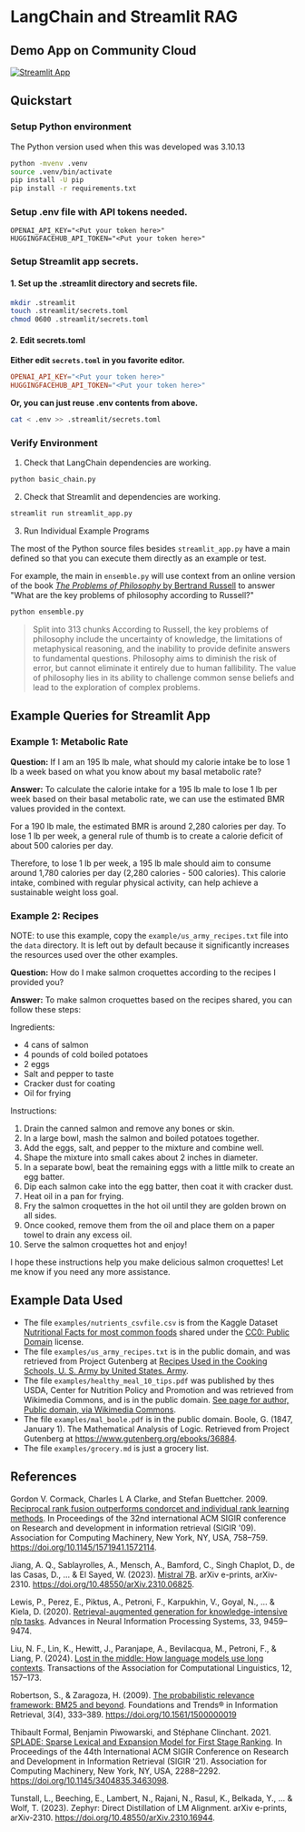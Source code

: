 
# LangChain and Streamlit RAG

## Demo App on Community Cloud

[![Streamlit App](https://static.streamlit.io/badges/streamlit_badge_black_white.svg)](https://st-lc-rag.streamlit.app/)


## Quickstart

### Setup Python environment

The Python version used when this was developed was 3.10.13


```bash
python -mvenv .venv
source .venv/bin/activate
pip install -U pip
pip install -r requirements.txt
```

### Setup .env file with API tokens needed.

```
OPENAI_API_KEY="<Put your token here>"
HUGGINGFACEHUB_API_TOKEN="<Put your token here>"
```

### Setup Streamlit app secrets.

#### 1. Set up the .streamlit directory and secrets file.

```bash
mkdir .streamlit
touch .streamlit/secrets.toml
chmod 0600 .streamlit/secrets.toml
```

#### 2. Edit secrets.toml

**Either edit `secrets.toml` in you favorite editor.**

```toml
OPENAI_API_KEY="<Put your token here>"
HUGGINGFACEHUB_API_TOKEN="<Put your token here>"
```

**Or, you can just reuse .env contents from above.**

```bash
cat < .env >> .streamlit/secrets.toml
```

### Verify Environment

1. Check that LangChain dependencies are working.

```bash
python basic_chain.py
```

2. Check that Streamlit and dependencies are working.

```bash
streamlit run streamlit_app.py
```

3. Run Individual Example Programs

The most of the Python source files besides `streamlit_app.py` have a main defined
so that you can execute them directly as an example or test.

For example, the main in `ensemble.py` will use context from an online version of the book [*The Problems of Philosophy* by Bertrand Russell](https://www.gutenberg.org/ebooks/5827.html.images)
to answer "What are the key problems of philosophy according to Russell?"

```bash
python ensemble.py
```

>    Split into 313 chunks
>    According to Russell, the key problems of philosophy include the uncertainty of knowledge, the limitations of metaphysical reasoning, and the inability to provide definite answers to fundamental questions. Philosophy aims to diminish the risk of error, but cannot eliminate it entirely due to human fallibility. The value of philosophy lies in its ability to challenge common sense beliefs and lead to the exploration of complex problems.



## Example Queries for Streamlit App

### Example 1: Metabolic Rate

**Question:**
If I am an 195 lb male, what should my calorie intake be to lose 1 lb a week based on what you know about my basal metabolic rate?

**Answer:**
To calculate the calorie intake for a 195 lb male to lose 1 lb per week based on their basal metabolic rate, we can use the estimated BMR values provided in the context.

For a 190 lb male, the estimated BMR is around 2,280 calories per day. To lose 1 lb per week, a general rule of thumb is to create a calorie deficit of about 500 calories per day.

Therefore, to lose 1 lb per week, a 195 lb male should aim to consume around 1,780 calories per day (2,280 calories - 500 calories). This calorie intake, combined with regular physical activity, can help achieve a sustainable weight loss goal.

### Example 2: Recipes

NOTE: to use this example, copy the `example/us_army_recipes.txt` file into the `data` directory. It is left out by default because it significantly increases the resources used over the other examples.

**Question:**
How do I make salmon croquettes according to the recipes I provided you?

**Answer:**
To make salmon croquettes based on the recipes shared, you can follow these steps:

Ingredients:

- 4 cans of salmon
- 4 pounds of cold boiled potatoes
- 2 eggs
- Salt and pepper to taste
- Cracker dust for coating
- Oil for frying

Instructions:

1. Drain the canned salmon and remove any bones or skin.
2. In a large bowl, mash the salmon and boiled potatoes together.
3. Add the eggs, salt, and pepper to the mixture and combine well.
4. Shape the mixture into small cakes about 2 inches in diameter.
5. In a separate bowl, beat the remaining eggs with a little milk to create an egg batter.
6. Dip each salmon cake into the egg batter, then coat it with cracker dust.
7. Heat oil in a pan for frying.
8. Fry the salmon croquettes in the hot oil until they are golden brown on all sides.
9. Once cooked, remove them from the oil and place them on a paper towel to drain any excess oil.
10. Serve the salmon croquettes hot and enjoy!

I hope these instructions help you make delicious salmon croquettes! Let me know if you need any more assistance.


## Example Data Used

* The file `examples/nutrients_csvfile.csv` is from the Kaggle Dataset [Nutritional Facts for most common foods](https://www.kaggle.com/datasets/niharika41298/nutrition-details-for-most-common-foods/)
shared under the [CC0: Public Domain](https://creativecommons.org/publicdomain/zero/1.0/) license.
* The file `examples/us_army_recipes.txt` is in the public domain, and was retrieved from Project Gutenberg at [Recipes Used in the Cooking Schools, U. S. Army by United States. Army](https://www.gutenberg.org/ebooks/65250).
* The file `examples/healthy_meal_10_tips.pdf` was published by thes USDA, Center for Nutrition Policy and Promotion and was retrieved from Wikimedia  Commons, and is in the public domain.
[See page for author, Public domain, via Wikimedia Commons](https://commons.wikimedia.org/wiki/File:Build_a_healthy_meal_10_tips_for_healthy_meals_(IA_CAT31299650).pdf).
* The file `examples/mal_boole.pdf` is in the public domain. Boole, G. (1847, January 1). The Mathematical Analysis of Logic. Retrieved from Project Gutenberg at https://www.gutenberg.org/ebooks/36884.
* The file `examples/grocery.md` is just a grocery list.

## References


Gordon V. Cormack, Charles L A Clarke, and Stefan Buettcher. 2009. [Reciprocal rank fusion outperforms condorcet and individual rank learning methods](https://dl.acm.org/doi/10.1145/1571941.1572114). In Proceedings of the 32nd international ACM SIGIR conference on Research and development in information retrieval (SIGIR '09). Association for Computing Machinery, New York, NY, USA, 758–759. <https://doi.org/10.1145/1571941.1572114>.

Jiang, A. Q., Sablayrolles, A., Mensch, A., Bamford, C., Singh Chaplot, D., de las Casas, D., … & El Sayed, W. (2023). [Mistral 7B](https://arxiv.org/abs/2310.06825). arXiv e-prints, arXiv-2310. <https://doi.org/10.48550/arXiv.2310.06825>.

Lewis, P., Perez, E., Piktus, A., Petroni, F., Karpukhin, V., Goyal, N., … & Kiela, D. (2020). [Retrieval-augmented generation for knowledge-intensive nlp tasks](https://arxiv.org/abs/2005.11401). Advances in Neural Information Processing Systems, 33, 9459–9474.

Liu, N. F., Lin, K., Hewitt, J., Paranjape, A., Bevilacqua, M., Petroni, F., & Liang, P. (2024). [Lost in the middle: How language models use long contexts](https://arxiv.org/abs/2307.03172). Transactions of the Association for Computational Linguistics, 12, 157–173.

Robertson, S., & Zaragoza, H. (2009). [The probabilistic relevance framework: BM25 and beyond](https://dl.acm.org/doi/10.1561/1500000019). Foundations and Trends® in Information Retrieval, 3(4), 333–389. <https://doi.org/10.1561/1500000019>

Thibault Formal, Benjamin Piwowarski, and Stéphane Clinchant. 2021. [SPLADE: Sparse Lexical and Expansion Model for First Stage Ranking](https://dl.acm.org/doi/10.1145/3404835.3463098). In Proceedings of the 44th International ACM SIGIR Conference on Research and Development in Information Retrieval (SIGIR '21). Association for Computing Machinery, New York, NY, USA, 2288–2292. <https://doi.org/10.1145/3404835.3463098>.

Tunstall, L., Beeching, E., Lambert, N., Rajani, N., Rasul, K., Belkada, Y., … & Wolf, T. (2023). Zephyr: Direct Distillation of LM Alignment. arXiv e-prints, arXiv-2310. <https://doi.org/10.48550/arXiv.2310.16944>.

